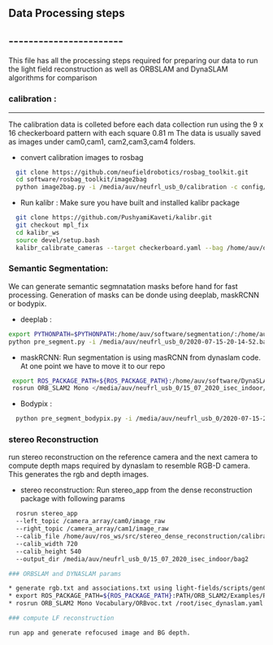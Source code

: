 ## Data Processing steps
## -----------------------
This file has all the processing steps required for preparing our data
to run the light field reconstruction as well as ORBSLAM and DynaSLAM 
algorithms for comparison


### calibration :
-----------------
The calibration data is colleted before each data collection run using the 9 x 16 checkerboard pattern with each square 0.81 m
The data is usually saved as images under cam0,cam1, cam2,cam3,cam4 folders.

* convert calibration images to rosbag
```bash
  git clone https://github.com/neufieldrobotics/rosbag_toolkit.git
  cd software/rosbag_toolkit/image2bag
  python image2bag.py -i /media/auv/neufrl_usb_0/calibration -c config/config.yaml
```

* Run kalibr : Make sure you have built and installed kalibr package
```bash
  git clone https://github.com/PushyamiKaveti/kalibr.git
  git checkout mpl_fix 
  cd kalibr_ws
  source devel/setup.bash
  kalibr_calibrate_cameras --target checkerboard.yaml --bag /home/auv/data/isec_2020_july/calib2/rosbag.bag --models pinhole-radtan pinhole-radtan pinhole-radtan pinhole-radtan pinhole-radtan --topics /   camera_array/cam0/image_raw /camera_array/cam1/image_raw /camera_array/cam2/image_raw /camera_array/cam3/image_raw /camera_array/cam4/image_raw
```

### Semantic Segmentation:
We can generate semantic segmnatation masks before hand for fast processing. Generation of masks can be donde using deeplab, maskRCNN or bodypix.

* deeplab :
```bash
export PYTHONPATH=$PYTHONPATH:/home/auv/software/segmentation/:/home/auv/software/segmentation/slim:/home/auv/ros_ws/src/light-fields-ros/src/python/
python pre_segment.py -i /media/auv/neufrl_usb_0/2020-07-15-20-14-52.bag -m /home/auv/software/segmentation/deeplab_model.tar.gz  -o /media/auv/neufrl_usb_0/segmasks/

```
* maskRCNN: Run segmentation is using masRCNN from dynaslam code. At one point we have to move it to our repo
```bash
 export ROS_PACKAGE_PATH=${ROS_PACKAGE_PATH}:/home/auv/software/DynaSLAM/Examples/ROS
 rosrun ORB_SLAM2 Mono </media/auv/neufrl_usb_0/15_07_2020_isec_indoor/bag1/segmasks/cam0> , also can give just the path until segmasks to do segmentation on all the image frames.
```
* Bodypix :
```bash
  python pre_segment_bodypix.py -i /media/auv/neufrl_usb_0/2020-07-15-20-14-52.bag -o /media/auv/neufrl_usb_0/segmasks/
```
### stereo Reconstruction
run stereo reconstruction on the reference camera and the next camera to compute depth maps required by dynaslam to resemble RGB-D camera. This generates the rgb and depth images.

* stereo reconstruction:  Run stereo_app from the dense reconstruction package with following params 
```bash
  rosrun stereo_app
  --left_topic /camera_array/cam0/image_raw
  --right_topic /camera_array/cam1/image_raw
  --calib_file /home/auv/ros_ws/src/stereo_dense_reconstruction/calibration/15_07_2020_isec_indoor.yml
  --calib_width 720
  --calib_height 540
  --output_dir /media/auv/neufrl_usb_0/15_07_2020_isec_indoor/bag2

### ORBSLAM and DYNASLAM params

* generate rgb.txt and associations.txt using light-fields/scripts/genOrblist.sh
* export ROS_PACKAGE_PATH=${ROS_PACKAGE_PATH}:PATH/ORB_SLAM2/Examples/ROS
* rosrun ORB_SLAM2 Mono Vocabulary/ORBvoc.txt /root/isec_dynaslam.yaml

### compute LF reconstruction

run app and generate refocused image and BG depth.
